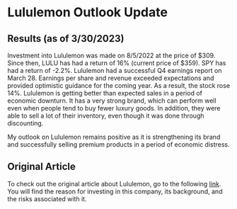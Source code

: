 # Lululemon Outlook Update
## Results (as of 3/30/2023)
Investment into Lululemon was made on 8/5/2022 at the price of $309. Since then, LULU has had a return of 16% (current price of $359). SPY has had a return of -2.2%. Lululemon had a successful Q4 earnings report on March 28. Earnings per share and revenue exceeded expectations and provided optimistic guidance for the coming year. As a result, the stock rose 14%. Lululemon is getting better than expected sales in a period of economic downturn. It has a very strong brand, which can perform well even when people tend to buy fewer luxury goods. In addition, they were able to sell a lot of their inventory, even though it was done through discounting.

My outlook on Lululemon remains positive as it is strengthening its brand and successfully selling premium products in a period of economic distress.

## Original Article
To check out the original article about Lululemon, go to the following [link](https://github.com/coolnikitav/nikitas-notebook/blob/main/investing/lulu-purchase.md). You will find the reason for investing in this company, its background, and the risks associated with it.
